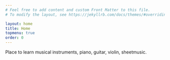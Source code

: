 ```yaml
---
# Feel free to add content and custom Front Matter to this file.
# To modify the layout, see https://jekyllrb.com/docs/themes/#overriding-theme-defaults

layout: home
title: Home
topmenu: true
order: 0
---
```


<div class="row p4">

Place to learn musical instruments, piano, guitar, violin, sheetmusic. 
<div>